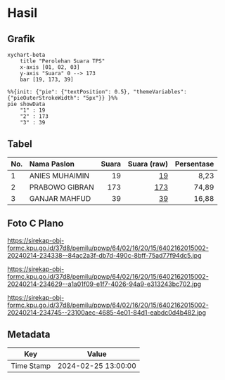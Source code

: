 # Hasil

## Grafik

```mermaid
xychart-beta
    title "Perolehan Suara TPS"
    x-axis [01, 02, 03]
    y-axis "Suara" 0 --> 173
    bar [19, 173, 39]
```

```mermaid
%%{init: {"pie": {"textPosition": 0.5}, "themeVariables": {"pieOuterStrokeWidth": "5px"}} }%%
pie showData
    "1" : 19
    "2" : 173
    "3" : 39
```

## Tabel

| No. | Nama Paslon    | Suara | Suara (raw) | Persentase |
|:--- |:-------------- | -----:| -----------:| ----------:|
| 1   | ANIES MUHAIMIN | 19    | [19][p-1]   | 8,23       |
| 2   | PRABOWO GIBRAN | 173   | [173][p-2]  | 74,89      |
| 3   | GANJAR MAHFUD  | 39    | [39][p-3]   | 16,88      |


[p-1]: https://github.com/gigit-pemilu/pemilu-2024-64-kalimantan-timur/blob/main/pilpres/hitung-suara/sub/64-kalimantan-timur/sub/02-kutai-kartanegara/sub/16-tenggarong-seberang/sub/2015-suka-maju/sub/002-tps/sub/paslon-1.txt
[p-2]: https://github.com/gigit-pemilu/pemilu-2024-64-kalimantan-timur/blob/main/pilpres/hitung-suara/sub/64-kalimantan-timur/sub/02-kutai-kartanegara/sub/16-tenggarong-seberang/sub/2015-suka-maju/sub/002-tps/sub/paslon-2.txt
[p-3]: https://github.com/gigit-pemilu/pemilu-2024-64-kalimantan-timur/blob/main/pilpres/hitung-suara/sub/64-kalimantan-timur/sub/02-kutai-kartanegara/sub/16-tenggarong-seberang/sub/2015-suka-maju/sub/002-tps/sub/paslon-3.txt

## Foto C Plano

https://sirekap-obj-formc.kpu.go.id/37d8/pemilu/ppwp/64/02/16/20/15/6402162015002-20240214-234338--84ac2a3f-db7d-490c-8bff-75ad77f94dc5.jpg

https://sirekap-obj-formc.kpu.go.id/37d8/pemilu/ppwp/64/02/16/20/15/6402162015002-20240214-234629--a1a01f09-e1f7-4026-94a9-e313243bc702.jpg

https://sirekap-obj-formc.kpu.go.id/37d8/pemilu/ppwp/64/02/16/20/15/6402162015002-20240214-234745--23100aec-4685-4e01-84d1-eabdc0d4b482.jpg


## Metadata

| Key        | Value               |
| ---------- | ------------------- |
| Time Stamp | 2024-02-25 13:00:00 |



